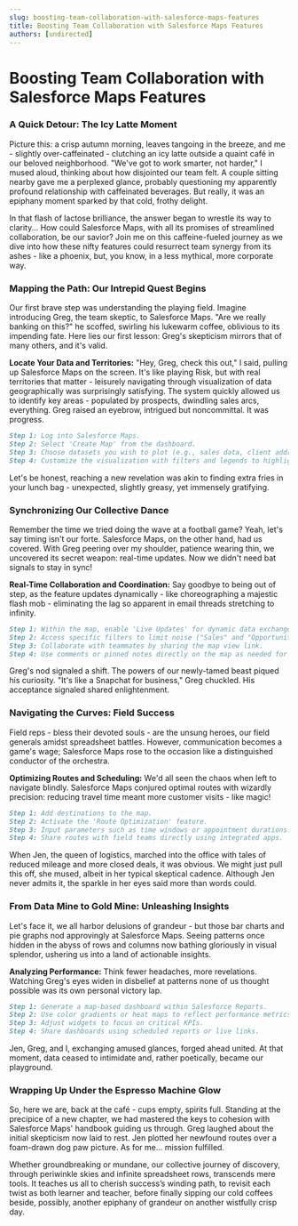 ```yaml
---
slug: boosting-team-collaboration-with-salesforce-maps-features
title: Boosting Team Collaboration with Salesforce Maps Features
authors: [undirected]
---
```



# Boosting Team Collaboration with Salesforce Maps Features

### A Quick Detour: The Icy Latte Moment

Picture this: a crisp autumn morning, leaves tangoing in the breeze, and me - slightly over-caffeinated - clutching an icy latte outside a quaint café in our beloved neighborhood. "We've got to work smarter, not harder," I mused aloud, thinking about how disjointed our team felt. A couple sitting nearby gave me a perplexed glance, probably questioning my apparently profound relationship with caffeinated beverages. But really, it was an epiphany moment sparked by that cold, frothy delight.

In that flash of lactose brilliance, the answer began to wrestle its way to clarity... How could Salesforce Maps, with all its promises of streamlined collaboration, be our savior? Join me on this caffeine-fueled journey as we dive into how these nifty features could resurrect team synergy from its ashes - like a phoenix, but, you know, in a less mythical, more corporate way.

### Mapping the Path: Our Intrepid Quest Begins

Our first brave step was understanding the playing field. Imagine introducing Greg, the team skeptic, to Salesforce Maps. "Are we really banking on this?" he scoffed, swirling his lukewarm coffee, oblivious to its impending fate. Here lies our first lesson: Greg's skepticism mirrors that of many others, and it's valid.

**Locate Your Data and Territories:**
"Hey, Greg, check this out," I said, pulling up Salesforce Maps on the screen. It's like playing Risk, but with real territories that matter - leisurely navigating through visualization of data geographically was surprisingly satisfying. The system quickly allowed us to identify key areas - populated by prospects, dwindling sales arcs, everything. Greg raised an eyebrow, intrigued but noncommittal. It was progress.

```markdown
Step 1: Log into Salesforce Maps.
Step 2: Select 'Create Map' from the dashboard.
Step 3: Choose datasets you wish to plot (e.g., sales data, client addresses).
Step 4: Customize the visualization with filters and legends to highlight areas of interest.
```

Let's be honest, reaching a new revelation was akin to finding extra fries in your lunch bag - unexpected, slightly greasy, yet immensely gratifying.

### Synchronizing Our Collective Dance

Remember the time we tried doing the wave at a football game? Yeah, let's say timing isn't our forte. Salesforce Maps, on the other hand, had us covered. With Greg peering over my shoulder, patience wearing thin, we uncovered its secret weapon: real-time updates. Now we didn't need bat signals to stay in sync!

**Real-Time Collaboration and Coordination:**
Say goodbye to being out of step, as the feature updates dynamically - like choreographing a majestic flash mob - eliminating the lag so apparent in email threads stretching to infinity.

```markdown
Step 1: Within the map, enable 'Live Updates' for dynamic data exchange.
Step 2: Access specific filters to limit noise ("Sales" and "Opportunities" were our go-tos).
Step 3: Collaborate with teammates by sharing the map view link.
Step 4: Use comments or pinned notes directly on the map as needed for real-time feedback.
```

Greg's nod signaled a shift. The powers of our newly-tamed beast piqued his curiosity. "It's like a Snapchat for business," Greg chuckled. His acceptance signaled shared enlightenment.

### Navigating the Curves: Field Success

Field reps - bless their devoted souls - are the unsung heroes, our field generals amidst spreadsheet battles. However, communication becomes a game's wage; Salesforce Maps rose to the occasion like a distinguished conductor of the orchestra.

**Optimizing Routes and Scheduling:**
We'd all seen the chaos when left to navigate blindly. Salesforce Maps conjured optimal routes with wizardly precision: reducing travel time meant more customer visits - like magic!

```markdown
Step 1: Add destinations to the map.
Step 2: Activate the 'Route Optimization' feature.
Step 3: Input parameters such as time windows or appointment durations.
Step 4: Share routes with field teams directly using integrated apps.
```

When Jen, the queen of logistics, marched into the office with tales of reduced mileage and more closed deals, it was obvious. We might just pull this off, she mused, albeit in her typical skeptical cadence. Although Jen never admits it, the sparkle in her eyes said more than words could.

### From Data Mine to Gold Mine: Unleashing Insights

Let's face it, we all harbor delusions of grandeur - but those bar charts and pie graphs nod approvingly at Salesforce Maps. Seeing patterns once hidden in the abyss of rows and columns now bathing gloriously in visual splendor, ushering us into a land of actionable insights.

**Analyzing Performance:**
Think fewer headaches, more revelations. Watching Greg's eyes widen in disbelief at patterns none of us thought possible was its own personal victory lap.

```markdown
Step 1: Generate a map-based dashboard within Salesforce Reports.
Step 2: Use color gradients or heat maps to reflect performance metrics.
Step 3: Adjust widgets to focus on critical KPIs.
Step 4: Share dashboards using scheduled reports or live links.
```

Jen, Greg, and I, exchanging amused glances, forged ahead united. At that moment, data ceased to intimidate and, rather poetically, became our playground.

### Wrapping Up Under the Espresso Machine Glow

So, here we are, back at the café - cups empty, spirits full. Standing at the precipice of a new chapter, we had mastered the keys to cohesion with Salesforce Maps' handbook guiding us through. Greg laughed about the initial skepticism now laid to rest. Jen plotted her newfound routes over a foam-drawn dog paw picture. As for me... mission fulfilled. 

Whether groundbreaking or mundane, our collective journey of discovery, through periwinkle skies and infinite spreadsheet rows, transcends mere tools. It teaches us all to cherish success’s winding path, to revisit each twist as both learner and teacher, before finally sipping our cold coffees beside, possibly, another epiphany of grandeur on another wistfully crisp day.